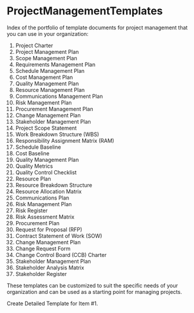 # ProjectManagementTemplates

Index of the portfolio of template documents for project management that you can use in your organization:

1.  Project Charter
2.  Project Management Plan
3.  Scope Management Plan
4.  Requirements Management Plan
5.  Schedule Management Plan
6.  Cost Management Plan
7.  Quality Management Plan
8.  Resource Management Plan
9.  Communications Management Plan
10.  Risk Management Plan
11.  Procurement Management Plan
12.  Change Management Plan
13.  Stakeholder Management Plan
14.  Project Scope Statement
15.  Work Breakdown Structure (WBS)
16.  Responsibility Assignment Matrix (RAM)
17.  Schedule Baseline
18.  Cost Baseline
19.  Quality Management Plan
20.  Quality Metrics
21.  Quality Control Checklist
22.  Resource Plan
23.  Resource Breakdown Structure
24.  Resource Allocation Matrix
25.  Communications Plan
26.  Risk Management Plan
27.  Risk Register
28.  Risk Assessment Matrix
29.  Procurement Plan
30.  Request for Proposal (RFP)
31.  Contract Statement of Work (SOW)
32.  Change Management Plan
33.  Change Request Form
34.  Change Control Board (CCB) Charter
35.  Stakeholder Management Plan
36.  Stakeholder Analysis Matrix
37.  Stakeholder Register

These templates can be customized to suit the specific needs of your organization and can be used as a starting point for managing projects.


Create Detailed Template for Item  #1.
